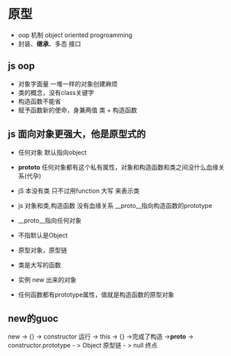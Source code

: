 # 原型
- oop 机制 object oriented progroamming
- 封装、**继承**、多态 接口

## js oop
- 对象字面量 一堆一样的对象创建麻烦
- 类的概念，没有class关键字
- 构造函数不能省
- 赋予函数新的使命，身兼两值
  类 + 构造函数

## js 面向对象更强大，他是原型式的
- 任何对象 默认指向object
- __prototo__
  任何对象都有这个私有属性，对象和构造函数和类之间没什么血缘关系(代孕)


- jS 本没有类
   只不过用function 大写 来表示类
- js 对象和类,构造函数 没有血缘关系
  __proto__指向构造函数的prototype
- __proto__指向任何对象
- 不指默认是Object
- 原型对象，原型链
- 类是大写的函数
- 实例 new 出来的对象
- 任何函数都有prototype属性，值就是构造函数的原型对象

## new的guoc
new -> {} -> constructor 运行 -> this -> {} ->完成了构造
->__proto__ -> constructor.prototype - > Object  原型链 - > null 终点